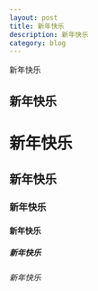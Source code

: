 ```yaml
---
layout: post
title: 新年快乐
description: 新年快乐
category: blog
---
```


新年快乐
###
新年快乐
---
# 新年快乐
## 新年快乐
### 新年快乐
#### 新年快乐
##### 新年快乐
###### 新年快乐
